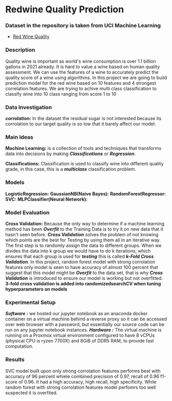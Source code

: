 # Redwine Quality Prediction #

### Dataset in the repository is taken from UCI Machine Learning ###
- [Red Wine Quality](https://www.kaggle.com/datasets/uciml/red-wine-quality-cortez-et-al-2009)

### Description ###

Quality wine is important as world's wine consumption is over 1.1 billion gallons in 2021 already. It is hard to value a wine based on human quality assessment. We can use the features of a wine to accurately predict the quality score of a wine using algorithms. In this project we are going to build prediction model for the red wine based on 10 features and 4 strongest correlation features. We are trying to achive multi class classification to classify wine into 10 class ranging from score 1 to 10

### Data Investigation ###

***corrolation:*** In the dataset the residual sugar is not interested because its corrolation to our target quality is so low that it barely affect our model. 

### Main Ideas ###

**Machine Learning:** is a collection of tools and techniques that transforms data into decisions by making ***Classifications*** or ***Regression***.

**Classifications:** Classification is used to classify wine into different quality grade, in this case, this is a ***multiclass*** classification problem. 


### Models ###
**LogisticRegression:** 
**GaussianNB(Naive Bayes):** 
**RandomForestRegressor:** 
**SVC:** 
**MLPClassifier(Neural Network):** 

### Model Evaluation ###

**Cross Validation:** Because the only way to determine if a machine learning method has been ***Overfit*** to the Training Data is to try it on new data that it hasn't seen before. ***Cross Validation*** solves the problem of not knowing which points are the best for Testing by using them all in an iterative way. The first step is to randomly assign the data to different groups. When we divides the data into k group we would have to do k iterations, which ensures that each group is used for ***testing*** this is called ***k-Fold Cross Validation***. In this project, random forest model with strong corrolation features only model is seen to have accuracy of almost 100 percent that suggest that this model might be ***Overfit*** to the data set, that is why ***Cross Validation*** is introduced to ensure our model is working but not overfitted. ****3-fold cross validation is added into randomizedsearchCV when tuning hyperparameters on models****

### Experimental Setup ###
***Software :*** we hosted our jupyter notebook as an anaconda docker container on a virtual machine behind a reverse proxy so it can be accessed over web browser with a password, but essentially our source code can be run on any jupyter notebook instances.
***Hardware :*** The virtual machine is running on a Proxmox virtual environment configured to have 8 vCPUs (physical CPU is ryzen 7700X) and 8GiB of DDR5 RAM, to provide fast computation.

### Results ###
SVC model built upon only strong corrolation features performs best with accuracy of 96 percent whiele combined precision of 0.97, recall of 0.96 f1-score of 0.96. It had a high accuracy, high recall, high specificity. While random forest with strong corrolation features model perfomrs too well suspected it is overfited.
